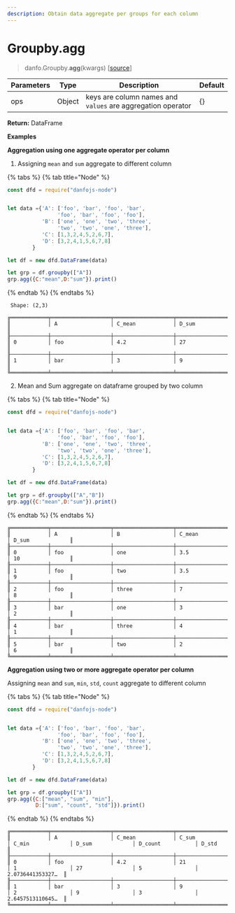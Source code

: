 ```yaml
---
description: Obtain data aggregate per groups for each column
---
```


# Groupby.agg

> danfo.Groupby.**agg**(kwargs)       \[[source](https://github.com/opensource9ja/danfojs/blob/master/danfojs/src/core/groupby.js#L349)]

| Parameters | Type   | Description                                                                                               | Default |
| ---------- | ------ | --------------------------------------------------------------------------------------------------------- | ------- |
| ops    | Object | keys are column names and `values` are aggregation operator |   {}      |

**Return:** DataFrame

**Examples**

**Aggregation using one aggregate operator per column**

1) Assigning `mean` and `sum` aggregate to different column 

{% tabs %}
{% tab title="Node" %}
```javascript
const dfd = require("danfojs-node")


let data ={'A': ['foo', 'bar', 'foo', 'bar',
                'foo', 'bar', 'foo', 'foo'],
           'B': ['one', 'one', 'two', 'three',
                'two', 'two', 'one', 'three'],
           'C': [1,3,2,4,5,2,6,7],
           'D': [3,2,4,1,5,6,7,8]
        }

let df = new dfd.DataFrame(data)

let grp = df.groupby(["A"])
grp.agg({C:"mean",D:"sum"}).print()
```
{% endtab %}
{% endtabs %}

```
 Shape: (2,3) 

╔════════════╤═══════════════════╤═══════════════════╤═══════════════════╗
║            │ A                 │ C_mean            │ D_sum             ║
╟────────────┼───────────────────┼───────────────────┼───────────────────╢
║ 0          │ foo               │ 4.2               │ 27                ║
╟────────────┼───────────────────┼───────────────────┼───────────────────╢
║ 1          │ bar               │ 3                 │ 9                 ║
╚════════════╧═══════════════════╧═══════════════════╧═══════════════════╝
```

2) Mean and Sum aggregate on dataframe grouped by two column

{% tabs %}
{% tab title="Node" %}
```javascript
const dfd = require("danfojs-node")


let data ={'A': ['foo', 'bar', 'foo', 'bar',
                'foo', 'bar', 'foo', 'foo'],
           'B': ['one', 'one', 'two', 'three',
                'two', 'two', 'one', 'three'],
           'C': [1,3,2,4,5,2,6,7],
           'D': [3,2,4,1,5,6,7,8]
        }

let df = new dfd.DataFrame(data)

let grp = df.groupby(["A","B"])
grp.agg({C:"mean",D:"sum"}).print()
```
{% endtab %}
{% endtabs %}

```
╔════════════╤═══════════════════╤═══════════════════╤═══════════════════╤═══════════════════╗
║            │ A                 │ B                 │ C_mean            │ D_sum             ║
╟────────────┼───────────────────┼───────────────────┼───────────────────┼───────────────────╢
║ 0          │ foo               │ one               │ 3.5               │ 10                ║
╟────────────┼───────────────────┼───────────────────┼───────────────────┼───────────────────╢
║ 1          │ foo               │ two               │ 3.5               │ 9                 ║
╟────────────┼───────────────────┼───────────────────┼───────────────────┼───────────────────╢
║ 2          │ foo               │ three             │ 7                 │ 8                 ║
╟────────────┼───────────────────┼───────────────────┼───────────────────┼───────────────────╢
║ 3          │ bar               │ one               │ 3                 │ 2                 ║
╟────────────┼───────────────────┼───────────────────┼───────────────────┼───────────────────╢
║ 4          │ bar               │ three             │ 4                 │ 1                 ║
╟────────────┼───────────────────┼───────────────────┼───────────────────┼───────────────────╢
║ 5          │ bar               │ two               │ 2                 │ 6                 ║
╚════════════╧═══════════════════╧═══════════════════╧═══════════════════╧═══════════════════╝
```

**Aggregation using two or more  aggregate operator per column**

Assigning `mean` and `sum`, `min`, `std`, `count` aggregate to different column 

{% tabs %}
{% tab title="Node" %}
```javascript
const dfd = require("danfojs-node")


let data ={'A': ['foo', 'bar', 'foo', 'bar',
                'foo', 'bar', 'foo', 'foo'],
           'B': ['one', 'one', 'two', 'three',
                'two', 'two', 'one', 'three'],
           'C': [1,3,2,4,5,2,6,7],
           'D': [3,2,4,1,5,6,7,8]
        }

let df = new dfd.DataFrame(data)

let grp = df.groupby(["A"])
grp.agg({C:["mean", "sum", "min"],
         D:["sum", "count", "std"]}).print()
```
{% endtab %}
{% endtabs %}

```
╔════════════╤═══════════════════╤═══════════════════╤═══════════════════╤═══════════════════╤═══════════════════╤═══════════════════╤═══════════════════╗
║            │ A                 │ C_mean            │ C_sum             │ C_min             │ D_sum             │ D_count           │ D_std             ║
╟────────────┼───────────────────┼───────────────────┼───────────────────┼───────────────────┼───────────────────┼───────────────────┼───────────────────╢
║ 0          │ foo               │ 4.2               │ 21                │ 1                 │ 27                │ 5                 │ 2.0736441353327…  ║
╟────────────┼───────────────────┼───────────────────┼───────────────────┼───────────────────┼───────────────────┼───────────────────┼───────────────────╢
║ 1          │ bar               │ 3                 │ 9                 │ 2                 │ 9                 │ 3                 │ 2.6457513110645…  ║
╚════════════╧═══════════════════╧═══════════════════╧═══════════════════╧═══════════════════╧═══════════════════╧═══════════════════╧═══════════════════╝
```